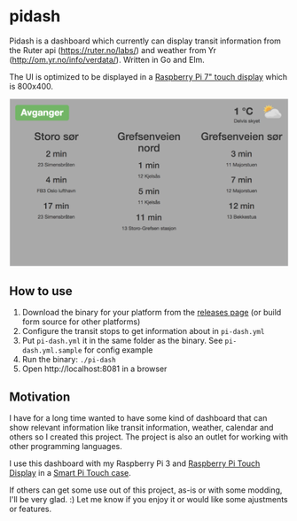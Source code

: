 # pidash

Pidash is a dashboard which currently can display transit information from the Ruter api (https://ruter.no/labs/) and weather from Yr (http://om.yr.no/info/verdata/). Written in Go and Elm.

The UI is optimized to be displayed in a [Raspberry Pi 7" touch display](https://www.raspberrypi.org/products/raspberry-pi-touch-display/) which is 800x400.

![Screenshot](screenshot.png)

## How to use

1. Download the binary for your platform from the [releases page](https://github.com/ringvold/pidash/releases) (or build form source for other platforms)
2. Configure the transit stops to get information about in `pi-dash.yml`
3. Put `pi-dash.yml` it in the same folder as the binary. See `pi-dash.yml.sample` for config example
4. Run the binary: `./pi-dash`
5. Open http://localhost:8081 in a browser

## Motivation

I have for a long time wanted to have some kind of dashboard that can show relevant information like transit information, weather, calendar and others so I created this project. The project is also an outlet for working with other programming languages.

I use this dashboard with my Raspberry Pi 3 and [Raspberry Pi Touch Display](https://www.raspberrypi.org/products/raspberry-pi-touch-display/) in a [Smart Pi Touch case](https://www.adafruit.com/product/3187).

If others can get some use out of this project, as-is or with some modding, I'll be very glad. :) Let me know if you enjoy it or would like some ajustments or features.
